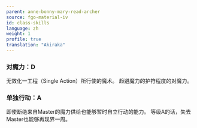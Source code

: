 ```yaml
---
parent: anne-bonny-mary-read-archer
source: fgo-material-iv
id: class-skills
language: zh
weight: 1
profile: true
translation: "Akiraka"
---
```


### 对魔力：D

无效化一工程（Single Action）所行使的魔术。
趋避魔力的护符程度的对魔力。

### 单独行动：A

即使断绝来自Master的魔力供给也能够暂时自立行动的能力。
等级A的话，失去Master也能够再现界一周。
